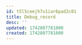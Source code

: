 ```yaml
---
id: t5l5ceejh7u1iar6pad2c01
title: Debug_record
desc: ''
updated: 1742807781000
created: 1742807781000
---
```

